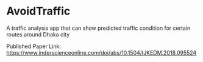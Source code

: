 # AvoidTraffic
A traffic analysis app that can show predicted traffic condition for certain routes around Dhaka city

Published Paper Link:
https://www.inderscienceonline.com/doi/abs/10.1504/IJKEDM.2018.095524

